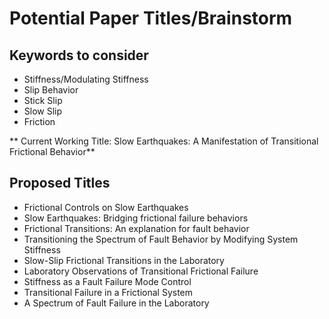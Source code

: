 # Potential Paper Titles/Brainstorm

## Keywords to consider
* Stiffness/Modulating Stiffness
* Slip Behavior
* Stick Slip
* Slow Slip
* Friction

** Current Working Title: Slow Earthquakes: A Manifestation of Transitional Frictional Behavior**

## Proposed Titles
* Frictional Controls on Slow Earthquakes
* Slow Earthquakes: Bridging frictional failure behaviors
* Frictional Transitions: An explanation for fault behavior
* Transitioning the Spectrum of Fault Behavior by Modifying System Stiffness
* Slow-Slip Frictional Transitions in the Laboratory
* Laboratory Observations of Transitional Frictional Failure
* Stiffness as a Fault Failure Mode Control
* Transitional Failure in a Frictional System
* A Spectrum of Fault Failure in the Laboratory
